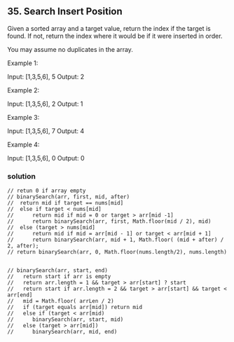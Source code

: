 ## 35. Search Insert Position
Given a sorted array and a target value, return the index if the target is found. If not, return the index where it would be if it were inserted in order.

You may assume no duplicates in the array.

Example 1:

Input: [1,3,5,6], 5
Output: 2

Example 2:

Input: [1,3,5,6], 2
Output: 1

Example 3:

Input: [1,3,5,6], 7
Output: 4

Example 4:

Input: [1,3,5,6], 0
Output: 0

### solution
```
// retun 0 if array empty
// binarySearch(arr, first, mid, after)
//	return mid if target == nums[mid]
//	else if target < nums[mid]
//		return mid if mid = 0 or target > arr[mid -1]
//		return binarySearch(arr, first, Math.floor(mid / 2), mid)
// 	else (target > nums[mid]
//		return mid if mid = arr[mid - 1] or target < arr[mid + 1]
// 		return binarySearch(arr, mid + 1, Math.floor( (mid + after) / 2, after);
// return binarySearch(arr, 0, Math.floor(nums.length/2), nums.length)


// binarySearch(arr, start, end)
//   return start if arr is empty
//   return arr.length = 1 && target > arr[start] ? start
//   return start if arr.length = 2 && target > arr[start] && target < arr[end]
// 	 mid = Math.floor( arrLen / 2)
//	 if (target equals arr[mid]) return mid
//   else if (target < arr[mid)
//		binarySearch(arr, start, mid)
//   else (target > arr[mid])
//      binarySearch(arr, mid, end)
```
